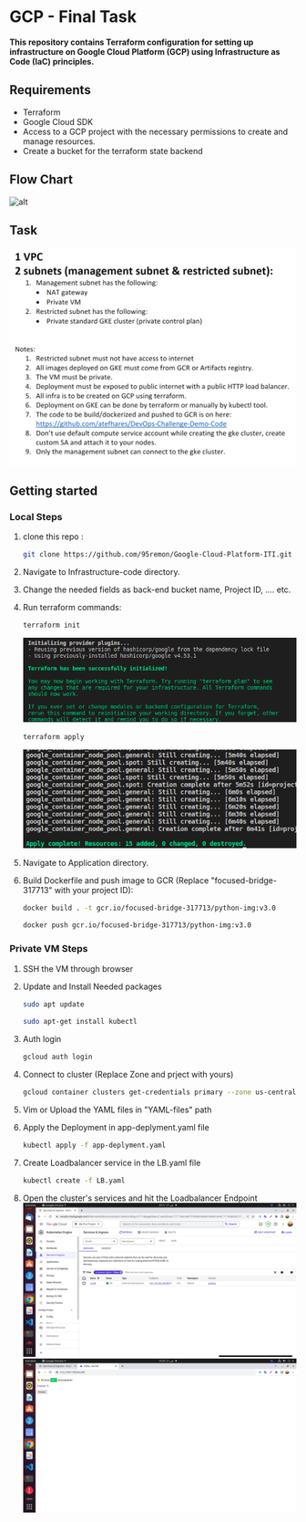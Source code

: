 # GCP - Final Task 

**This repository contains Terraform configuration for setting up infrastructure on Google Cloud Platform (GCP) using Infrastructure as Code (IaC) principles.**

## Requirements
-   Terraform
-   Google Cloud SDK
-   Access to a GCP project with the necessary permissions to create and manage resources.
-   Create a bucket for the terraform state backend

## Flow Chart

![alt](snaoshot/GCP-Draw-FinalTask.drawio.png)

## Task

![alt](snapshot/Q.png)

## Getting started

### Local Steps

1. clone this repo :
   ```bash
   git clone https://github.com/95remon/Google-Cloud-Platform-ITI.git
   ```

2. Navigate to Infrastructure-code directory.

3. Change the needed fields as back-end bucket name, Project ID, .... etc.

4. Run terraform commands:
    ```bash
    terraform init
    ```
    ![alt](snapshot/2.png)
    
    ```bash
    terraform apply
    ```
    ![alt](snapshot/3.png)

5. Navigate to Application directory.

6. Build Dockerfile and push image to GCR (Replace "focused-bridge-317713" with your project ID):

    ```bash
    docker build . -t gcr.io/focused-bridge-317713/python-img:v3.0
    ```
    ```bash
    docker push gcr.io/focused-bridge-317713/python-img:v3.0
    ```

### Private VM Steps

1. SSH the VM through browser
2. Update and Install Needed packages
    ```bash
    sudo apt update
    ```
    ```bash
    sudo apt-get install kubectl
    ```
3. Auth login
    ```bash
    gcloud auth login
    ```
4. Connect to cluster (Replace Zone and prject with yours)
    ```bash
    gcloud container clusters get-credentials primary --zone us-central1-a --project focused-bridge-317713
    ```

6. Vim or Upload the YAML files in "YAML-files" path

7. Apply the Deployment in app-deplyment.yaml file
    ```bash
    kubectl apply -f app-deplyment.yaml 
    ``` 

7. Create Loadbalancer service in the LB.yaml file
    ```bash
    kubectl create -f LB.yaml
    ``` 

8. Open the cluster's services and hit the Loadbalancer Endpoint
![alt](snapshot/4.png)
![alt](snapshot/5.png)
